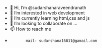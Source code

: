 - 👋 Hi, I’m @sudarshanaraveendranath
- 👀 I’m interested in web development
- 🌱 I’m currently learning html,css and js
- 💞️ I’m looking to collaborate on ...
- 📫 How to reach me 
-            mail- sudarshana16811@gamail.com

<!---
sudarshanaraveendranath/sudarshanaraveendranath is a ✨ special ✨ repository because its `README.md` (this file) appears on your GitHub profile.
You can click the Preview link to take a look at your changes.
--->
